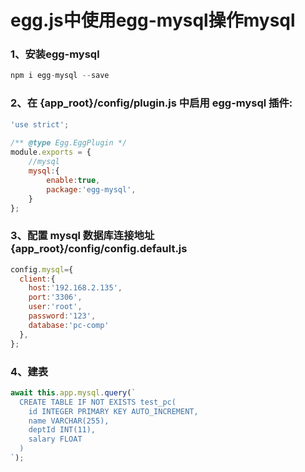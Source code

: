 # egg.js中使用egg-mysql操作mysql

### 1、安装egg-mysql

```js
npm i egg-mysql --save
```

### 2、在 {app_root}/config/plugin.js 中启用 egg-mysql 插件:

```js
'use strict';
 
/** @type Egg.EggPlugin */
module.exports = {
    //mysql
    mysql:{
        enable:true,
        package:'egg-mysql',
    }
};
```

### 3、配置 mysql 数据库连接地址 {app_root}/config/config.default.js

```js
config.mysql={
  client:{
    host:'192.168.2.135',
    port:'3306',
    user:'root',
    password:'123',
    database:'pc-comp'
  },
};
```



### 4、建表

```js
await this.app.mysql.query(`
  CREATE TABLE IF NOT EXISTS test_pc(
    id INTEGER PRIMARY KEY AUTO_INCREMENT, 
    name VARCHAR(255),
    deptId INT(11),
    salary FLOAT
  )
`);
```

